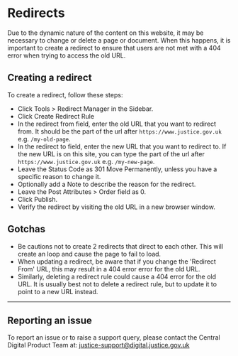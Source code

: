 # Redirects

Due to the dynamic nature of the content on this website, it may be necessary to change or delete a page or document. When this happens, it is important to create a redirect to ensure that users are not met with a 404 error when trying to access the old URL.

## Creating a redirect

To create a redirect, follow these steps:

- Click Tools > Redirect Manager in the Sidebar.
- Click Create Redirect Rule
- In the redirect from field, enter the old URL that you want to redirect from.
  It should be the part of the url after `https://www.justice.gov.uk` e.g. `/my-old-page`.
- In the redirect to field, enter the new URL that you want to redirect to.
  If the new URL is on this site, you can type the part of the url after `https://www.justice.gov.uk` e.g. `/my-new-page`.
- Leave the Status Code as 301 Move Permanently, unless you have a specific reason to change it.
- Optionally add a Note to describe the reason for the redirect.
- Leave the Post Attributes > Order field as 0.
- Click Publish.
- Verify the redirect by visiting the old URL in a new browser window.

## Gotchas

- Be cautions not to create 2 redirects that direct to each other. This will create an loop and cause the page to fail to load.
- When updating a redirect, be aware that if you change the 'Redirect From' URL, this may result in a 404 error error for the old URL.
- Similarly, deleting a redirect rule could cause a 404 error for the old URL. It is usually best not to delete a redirect rule, but to update it to point to a new URL instead.

---

## Reporting an issue

To report an issue or to raise a support query, please contact the Central Digital Product Team at: justice-support@digital.justice.gov.uk

